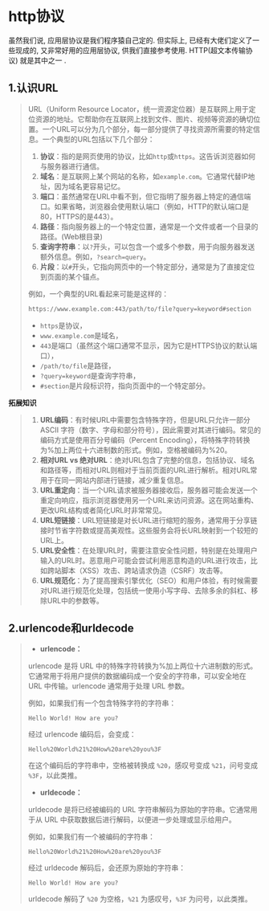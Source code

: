 # http协议

虽然我们说, 应用层协议是我们程序猿自己定的.
但实际上, 已经有大佬们定义了一些现成的, 又非常好用的应用层协议, 供我们直接参考使用. HTTP(超文本传输协议)
就是其中之一 .

## 1.认识URL

> URL（Uniform Resource Locator，统一资源定位器）是互联网上用于定位资源的地址。它帮助你在互联网上找到文件、图片、视频等资源的确切位置。一个URL可以分为几个部分，每一部分提供了寻找资源所需要的特定信息。一个典型的URL包括以下几个部分：
>
> 1. **协议**：指的是网页使用的协议，比如`http`或`https`。这告诉浏览器如何与服务器进行通信。
> 2. **域名**：是互联网上某个网站的名称，如`example.com`。它通常代替IP地址，因为域名更容易记忆。
> 3. **端口**：虽然通常在URL中看不到，但它指明了服务器上特定的通信端口。如果省略，浏览器会使用默认端口（例如，HTTP的默认端口是80，HTTPS的是443）。
> 4. **路径**：指向服务器上的一个特定位置，通常是一个文件或者一个目录的路径。(Web根目录)
> 5. **查询字符串**：以`?`开头，可以包含一个或多个参数，用于向服务器发送额外信息。例如，`?search=query`。
> 6. **片段**：以`#`开头，它指向网页中的一个特定部分，通常是为了直接定位到页面的某个锚点。
>
> 例如，一个典型的URL看起来可能是这样的：
>
> ```bash
> https://www.example.com:443/path/to/file?query=keyword#section
> ```
>
> - `https`是协议，
> - `www.example.com`是域名，
> - `443`是端口（虽然这个端口通常不显示，因为它是HTTPS协议的默认端口），
> - `/path/to/file`是路径，
> - `?query=keyword`是查询字符串，
> - `#section`是片段标识符，指向页面中的一个特定部分。

**拓展知识**

> 1. **URL编码**：有时候URL中需要包含特殊字符，但是URL只允许一部分 ASCII 字符（数字、字母和部分符号），因此需要对其进行编码。常见的编码方式是使用百分号编码（Percent Encoding），将特殊字符转换为%加上两位十六进制数的形式。例如，空格被编码为%20。
> 2. **相对URL vs 绝对URL**：绝对URL包含了完整的信息，包括协议、域名和路径等，而相对URL则相对于当前页面的URL进行解析。相对URL常用于在同一网站内部进行链接，减少重复信息。
> 3. **URL重定向**：当一个URL请求被服务器接收后，服务器可能会发送一个重定向响应，指示浏览器使用另一个URL来访问资源。这在网站重构、更改URL结构或者简化URL时非常常见。
> 4. **URL短链接**：URL短链接是对长URL进行缩短的服务，通常用于分享链接时节省字符数或提高美观性。这些服务会将长URL映射到一个较短的URL上。
> 5. **URL安全性**：在处理URL时，需要注意安全性问题，特别是在处理用户输入的URL时。恶意用户可能会尝试利用恶意构造的URL进行攻击，比如跨站脚本（XSS）攻击、跨站请求伪造（CSRF）攻击等。
> 6. **URL规范化**：为了提高搜索引擎优化（SEO）和用户体验，有时候需要对URL进行规范化处理，包括统一使用小写字母、去除多余的斜杠、移除URL中的参数等。

## 2.urlencode和urldecode

> - **urlencode：**
>
> urlencode 是将 URL 中的特殊字符转换为%加上两位十六进制数的形式。它通常用于将用户提供的数据编码成一个安全的字符串，可以安全地在 URL 中传输。urlencode 通常用于处理 URL 参数。
>
> 例如，如果我们有一个包含特殊字符的字符串：
>
> ```
> Hello World! How are you?
> ```
>
> 经过 urlencode 编码后，会变成：
>
> ```
> Hello%20World%21%20How%20are%20you%3F
> ```
>
> 在这个编码后的字符串中，空格被转换成 `%20`，感叹号变成 `%21`，问号变成 `%3F`，以此类推。
>
> - **urldecode：**
>
> urldecode 是将已经被编码的 URL 字符串解码为原始的字符串。它通常用于从 URL 中获取数据后进行解码，以便进一步处理或显示给用户。
>
> 例如，如果我们有一个被编码的字符串：
>
> ```
> Hello%20World%21%20How%20are%20you%3F
> ```
>
> 经过 urldecode 解码后，会还原为原始的字符串：
>
> ```
> Hello World! How are you?
> ```
>
> urldecode 解码了 `%20` 为空格，`%21` 为感叹号，`%3F` 为问号，以此类推。